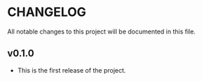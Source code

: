 # CHANGELOG

All notable changes to this project will be documented in this file.

## v0.1.0

* This is the first release of the project.
